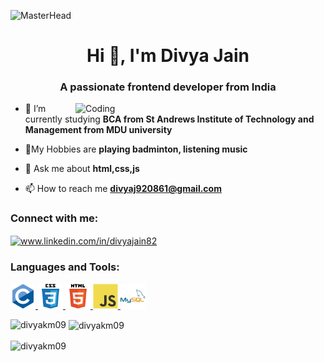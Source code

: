 ![MasterHead](https://t4.ftcdn.net/jpg/03/08/69/75/360_F_308697506_9dsBYHXm9FwuW0qcEqimAEXUvzTwfzwe.jpg)
<h1 align="center">Hi 👋, I'm Divya Jain</h1>
<h3 align="center">A passionate frontend developer from India</h3>
<img align="right" alt="Coding" width="400" src="https://camo.githubusercontent.com/4d9f5ecceb711eec6e2018f38a5677dc657c9738d4a65ba3b928c41c0a45b439/68747470733a2f2f6d69726f2e6d656469756d2e636f6d2f6d61782f313336302f302a37513379765349765f7430696f4a2d5a2e676966">

- 🔭 I’m currently studying **BCA from St Andrews Institute of Technology and Management from MDU university**

- 👯My Hobbies are **playing badminton, listening music**

- 💬 Ask me about **html,css,js**

- 📫 How to reach me **divyaj920861@gmail.com**

<h3 align="left">Connect with me:</h3>
<p align="left">
<a href="https://linkedin.com/in/www.linkedin.com/in/divyajain82" target="blank"><img align="center" src="https://raw.githubusercontent.com/rahuldkjain/github-profile-readme-generator/master/src/images/icons/Social/linked-in-alt.svg" alt="www.linkedin.com/in/divyajain82" height="30" width="40" /></a>
</p>

<h3 align="left">Languages and Tools:</h3>
<p align="left"> <a href="https://www.cprogramming.com/" target="_blank" rel="noreferrer"> <img src="https://raw.githubusercontent.com/devicons/devicon/master/icons/c/c-original.svg" alt="c" width="40" height="40"/> </a> <a href="https://www.w3schools.com/css/" target="_blank" rel="noreferrer"> <img src="https://raw.githubusercontent.com/devicons/devicon/master/icons/css3/css3-original-wordmark.svg" alt="css3" width="40" height="40"/> </a> <a href="https://www.w3.org/html/" target="_blank" rel="noreferrer"> <img src="https://raw.githubusercontent.com/devicons/devicon/master/icons/html5/html5-original-wordmark.svg" alt="html5" width="40" height="40"/> </a> <a href="https://developer.mozilla.org/en-US/docs/Web/JavaScript" target="_blank" rel="noreferrer"> <img src="https://raw.githubusercontent.com/devicons/devicon/master/icons/javascript/javascript-original.svg" alt="javascript" width="40" height="40"/> </a> <a href="https://www.mysql.com/" target="_blank" rel="noreferrer"> <img src="https://raw.githubusercontent.com/devicons/devicon/master/icons/mysql/mysql-original-wordmark.svg" alt="mysql" width="40" height="40"/> </a> </p>

<p><img align="left" src="https://github-readme-stats.vercel.app/api/top-langs?username=divyakm09&show_icons=true&locale=en&layout=compact" alt="divyakm09" /></p>

<p>&nbsp;<img align="center" src="https://github-readme-stats.vercel.app/api?username=divyakm09&show_icons=true&locale=en" alt="divyakm09" /></p>

<p><img align="center" src="https://github-readme-streak-stats.herokuapp.com/?user=divyakm09&" alt="divyakm09" /></p>
